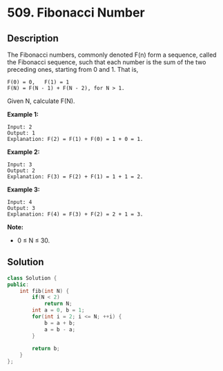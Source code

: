 # 509. Fibonacci Number

## Description

The Fibonacci numbers, commonly denoted F(n) form a sequence, called the Fibonacci sequence, such that each number is the sum of the two preceding ones, starting from 0 and 1. That is,

```
F(0) = 0,   F(1) = 1
F(N) = F(N - 1) + F(N - 2), for N > 1.
```

Given N, calculate F(N).

**Example 1:**

```
Input: 2
Output: 1
Explanation: F(2) = F(1) + F(0) = 1 + 0 = 1.
```

**Example 2:**

```
Input: 3
Output: 2
Explanation: F(3) = F(2) + F(1) = 1 + 1 = 2.
```

**Example 3:**

```
Input: 4
Output: 3
Explanation: F(4) = F(3) + F(2) = 2 + 1 = 3.
```

**Note:**

- 0 ≤ N ≤ 30.

## Solution

```cpp
class Solution {
public:
    int fib(int N) {
        if(N < 2)
            return N;
        int a = 0, b = 1;
        for(int i = 2; i <= N; ++i) {
            b = a + b;
            a = b - a;
        }
        
        return b;
    }
};
```